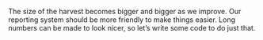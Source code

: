 The size of the harvest becomes bigger and bigger as we improve. Our reporting system should be more friendly to make things easier. 
Long numbers can be made to look nicer, so let’s write some code to do just that.
